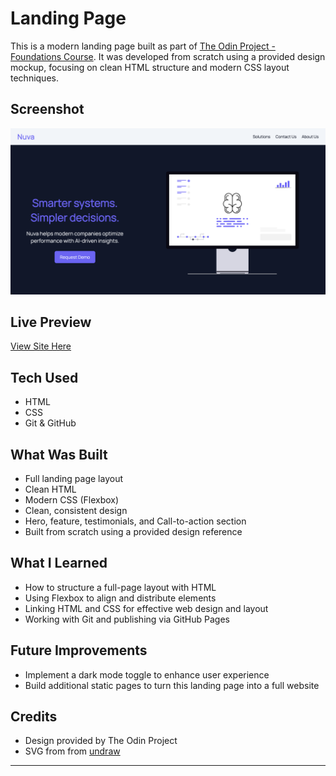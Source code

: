 # Landing Page

This is a modern landing page built as part of [The Odin Project - Foundations Course](https://www.theodinproject.com/paths/foundations/courses/foundations). It was developed from scratch using a provided design mockup, focusing on clean HTML structure and modern CSS layout techniques.

## Screenshot

![Screenshot of the landing page](./screenshot.png)

## Live Preview

[View Site Here](https://your-username.github.io/landing-page)

## Tech Used

- HTML
- CSS
- Git & GitHub

## What Was Built

- Full landing page layout
- Clean HTML
- Modern CSS (Flexbox)
- Clean, consistent design
- Hero, feature, testimonials, and Call-to-action section
- Built from scratch using a provided design reference

## What I Learned

- How to structure a full-page layout with HTML
- Using Flexbox to align and distribute elements
- Linking HTML and CSS for effective web design and layout
- Working with Git and publishing via GitHub Pages

## Future Improvements

- Implement a dark mode toggle to enhance user experience
- Build additional static pages to turn this landing page into a full website

## Credits

- Design provided by The Odin Project
- SVG from from [undraw](https://undraw.co)

---

